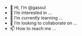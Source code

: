 - 👋 Hi, I’m @gassul
- 👀 I’m interested in ...
- 🌱 I’m currently learning ...
- 💞️ I’m looking to collaborate on ...
- 📫 How to reach me ...

<!---
gassul/gassul is a ✨ special ✨ repository because its `README.md` (this file) appears on your GitHub profile.
You can click the Preview link to take a look at your changes.
--->
